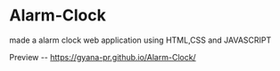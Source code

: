 # Alarm-Clock
made a alarm clock web application using HTML,CSS and JAVASCRIPT

Preview -- https://gyana-pr.github.io/Alarm-Clock/
